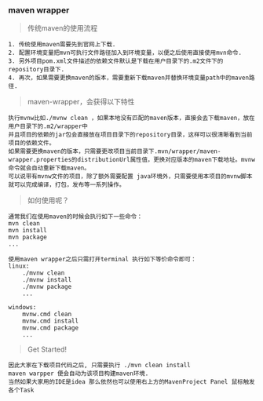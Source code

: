 ### maven wrapper

> 传统maven的使用流程
    
    1. 传统使用maven需要先到官网上下载.
    2. 配置环境变量把mvn可执行文件路径加入到环境变量，以便之后使用直接使用mvn命令.
    3. 另外项目pom.xml文件描述的依赖文件默认是下载在用户目录下的.m2文件下的repository目录下.
    4. 再次，如果需要更换maven的版本，需要重新下载maven并替换环境变量path中的maven路径.
    
    
> maven-wrapper，会获得以下特性

    执行mvnw比如./mvnw clean ，如果本地没有匹配的maven版本，直接会去下载maven，放在用户目录下的.m2/wrapper中
    并且项目的依赖的jar包会直接放在项目目录下的repository目录，这样可以很清晰看到当前项目的依赖文件。
    如果需要更换maven的版本，只需要更改项目当前目录下.mvn/wrapper/maven-wrapper.properties的distributionUrl属性值，更换对应版本的maven下载地址。mvnw命令就会自动重新下载maven。
    可以说带有mvnw文件的项目，除了额外需要配置 java环境外，只需要使用本项目的mvnw脚本就可以完成编译，打包，发布等一系列操作。

> 如何使用呢？

    通常我们在使用maven的时候会执行如下一些命令：
    mvn clean
    mvn install
    mvn package
    ...
    
    使用maven wrapper之后只需打开terminal 执行如下等价命令即可：
    linux:
        ./mvnw clean
        ./mvnw install
        ./mvnw package
        ...
        
    windows:
        mvnw.cmd clean
        mvnw.cmd install
        mvnw.cmd package
        ...
        
> Get Started! 
        
    因此大家在下载项目代码之后, 只需要执行 ./mvn clean install 
    maven warpper 便会自动为该项目构建maven环境.
    当然如果大家用的IDE是idea 那么依然也可以使用右上方的MavenProject Panel 鼠标触发各个Task